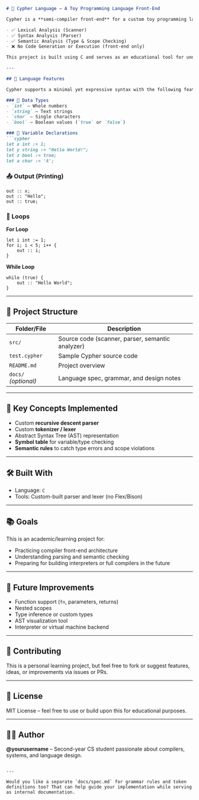 
```markdown
# 🔣 Cypher Language – A Toy Programming Language Front-End

Cypher is a **semi-compiler front-end** for a custom toy programming language designed to practice and demonstrate the core concepts of compiler construction. It includes:

- ✅ Lexical Analysis (Scanner)
- ✅ Syntax Analysis (Parser)
- ✅ Semantic Analysis (Type & Scope Checking)
- ❌ No Code Generation or Execution (front-end only)

This project is built using C and serves as an educational tool for understanding how compilers analyze and verify source code.

---

## 🚀 Language Features

Cypher supports a minimal yet expressive syntax with the following features:

### 🧾 Data Types
- `int` — Whole numbers
- `string` — Text strings
- `char` — Single characters
- `bool` — Boolean values (`true` or `false`)

### 📌 Variable Declarations
```cypher
let x int := 1;
let y string := "Hello World!";
let z bool := true;
let a char := 'A';
```

### 📤 Output (Printing)
```cypher
out :: x;
out :: "Hello";
out :: true;
```

### 🔁 Loops

**For Loop**
```cypher
let i int := 1;
for i; i < 5; i++ {
    out :: i;
}
```

**While Loop**
```cypher
while (true) {
    out :: "Hello World";
}
```

---

## 🔧 Project Structure

| Folder/File         | Description |
|---------------------|-------------|
| `src/`              | Source code (scanner, parser, semantic analyzer) |
| `test.cypher`       | Sample Cypher source code |
| `README.md`         | Project overview |
| `docs/` *(optional)*| Language spec, grammar, and design notes |

---

## 🧠 Key Concepts Implemented

- Custom **recursive descent parser**
- Custom **tokenizer / lexer**
- Abstract Syntax Tree (AST) representation
- **Symbol table** for variable/type checking
- **Semantic rules** to catch type errors and scope violations

---

## 🛠️ Built With

- Language: `C`
- Tools: Custom-built parser and lexer (no Flex/Bison)

---

## 📚 Goals

This is an academic/learning project for:
- Practicing compiler front-end architecture
- Understanding parsing and semantic checking
- Preparing for building interpreters or full compilers in the future

---

## 🚧 Future Improvements

- Function support (`fn`, parameters, returns)
- Nested scopes
- Type inference or custom types
- AST visualization tool
- Interpreter or virtual machine backend

---

## 🤝 Contributing

This is a personal learning project, but feel free to fork or suggest features, ideas, or improvements via issues or PRs.

---

## 📜 License

MIT License – feel free to use or build upon this for educational purposes.

---

## 🙋‍♂️ Author

**@yourusername** – Second-year CS student passionate about compilers, systems, and language design.
```

---

Would you like a separate `docs/spec.md` for grammar rules and token definitions too? That can help guide your implementation while serving as internal documentation.